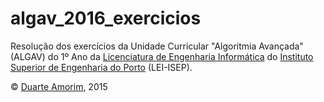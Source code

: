 # algav_2016_exercicios

Resolução dos exercícios da Unidade Curricular "Algoritmia Avançada" (ALGAV) do 1º Ano da [Licenciatura de Engenharia Informática](http://www.isep.ipp.pt/Course/Course/26) do [Instituto Superior de Engenharia do Porto](http://www.isep.ipp.pt) (LEI-ISEP).

© [Duarte Amorim](https://github.com/dnamorim), 2015
